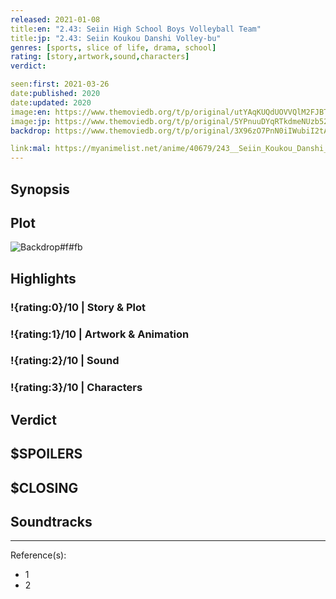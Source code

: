 ```yaml
---
released: 2021-01-08
title:en: "2.43: Seiin High School Boys Volleyball Team"
title:jp: "2.43: Seiin Koukou Danshi Volley-bu"
genres: [sports, slice of life, drama, school]
rating: [story,artwork,sound,characters]
verdict:

seen:first: 2021-03-26
date:published: 2020
date:updated: 2020
image:en: https://www.themoviedb.org/t/p/original/utYAqKUQdUOVVQlM2FJBTWdONf9.jpg
image:jp: https://www.themoviedb.org/t/p/original/5YPnuuDYqRTkdmeNUzb52ZwW9JT.jpg
backdrop: https://www.themoviedb.org/t/p/original/3X96zO7PnN0iIWubiI2tAThrhqL.jpg

link:mal: https://myanimelist.net/anime/40679/243__Seiin_Koukou_Danshi_Volley-bu
---
```



## Synopsis

## Plot

![Backdrop#f#fb](https://www.themoviedb.org/t/p/original/jQSrkLbUtWV3u02MwSfNS43vJEf.jpg "Source: TMDB")

## Highlights

### !{rating:0}/10 | Story & Plot

### !{rating:1}/10 | Artwork & Animation

### !{rating:2}/10 | Sound

### !{rating:3}/10 | Characters

## Verdict

## $SPOILERS

## $CLOSING

## Soundtracks

***
Reference(s):

- 1
- 2
